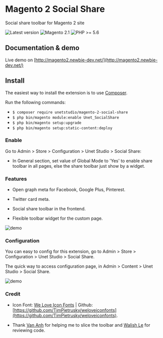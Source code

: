 # Magento 2 Social Share

Social share toolbar for Magento 2 site

![Latest version](https://img.shields.io/badge/latest-1.0.0-green.svg)
![Magento 2.1](https://img.shields.io/badge/Magento-%3E=2.1-blue.svg)
![PHP >= 5.6](https://img.shields.io/badge/PHP-%3E=5.6-green.svg)

Documentation & demo
--------------

Live demo on [http://magento2.newbie-dev.net/](http://magento2.newbie-dev.net/)

Install
------------

The easiest way to install the extension is to use [Composer](https://getcomposer.org/).

Run the following commands:

- ```$ composer require unetstudio/magento-2-social-share```
- ```$ php bin/magento module:enable Unet_SocialShare```
- ```$ php bin/magento setup:upgrade```
- ```$ php bin/magento setup:static-content:deploy```

### Enable

Go to Admin > Store > Configuration > Unet Studio > Social Share:

- In General section, set value of Global Mode to 'Yes' to enable share toolbar in all pages, else the share toolbar just show by a widget.

### Features

- Open graph meta for Facebook, Google Plus, Pinterest.

- Twitter card meta.

- Social share toolbar in the frontend.

- Flexible toolbar widget for the custom page.

![demo](images/toolbar.png)

### Configuration

You can easy to config for this extension, go to Admin > Store > Configuration > Unet Studio > Social Share.

The quick way to access configuration page, in Admin > Content > Unet Studio > Social Share.

![demo](images/configuration.png)

### Credit

- Icon Font: [We Love Icon Fonts](http://weloveiconfonts.com/) | Github: [https://github.com/TimPietrusky/weloveiconfonts](https://github.com/TimPietrusky/weloveiconfonts).

- Thank [Van Anh](https://github.com/anhhv123) for helping me to slice the toolbar and [Walish Le](https://github.com/walish) for reviewing code.
